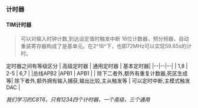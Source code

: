 ### 计时器

#### TIM计时器

>可以对输入时钟计数,到达设定值时触发中断
16位计数器，预分频器，自动重装寄存器构成了是基单元。在2^16^下，也即72MHz可以实现59.65s的计时。

定时器之间有等级区分
| 高级定时器 | 通用定时器 | 基本定时器|
|--|--|--|
| 1,8 | 2-5 | 6,7 |
|总线APB2  |APB1  | APB1 |
| 除下二者外,额外有重复计数器,死区生成等| 除下者外,额外拥有输入捕获,输出比较,主从触发等 | 可以定时中断,主模式触发DAC |

*我们学习的C8T6，只有1234四个计时器，一个高级，三个通用*



<!--stackedit_data:
eyJoaXN0b3J5IjpbMTc1MTI3MDIwMl19
-->